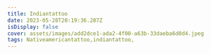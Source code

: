 ```yaml
---
title: Indiantattoo
date: 2023-05-28T20:19:36.287Z
isDisplay: false
cover: assets/images/add2dce1-ada2-4f00-a63b-33daeba6d0d4.jpeg
tags: Nativeamericantattoo,indiantattoo,
---
```

